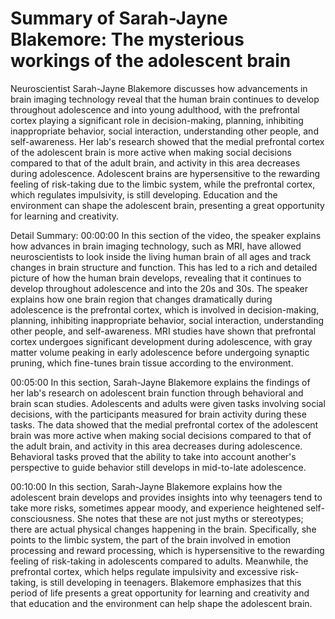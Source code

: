 # Summary of Sarah-Jayne Blakemore: The mysterious workings of the adolescent brain

Neuroscientist Sarah-Jayne Blakemore discusses how advancements in brain imaging technology reveal that the human brain continues to develop throughout adolescence and into young adulthood, with the prefrontal cortex playing a significant role in decision-making, planning, inhibiting inappropriate behavior, social interaction, understanding other people, and self-awareness. Her lab's research showed that the medial prefrontal cortex of the adolescent brain is more active when making social decisions compared to that of the adult brain, and activity in this area decreases during adolescence. Adolescent brains are hypersensitive to the rewarding feeling of risk-taking due to the limbic system, while the prefrontal cortex, which regulates impulsivity, is still developing. Education and the environment can shape the adolescent brain, presenting a great opportunity for learning and creativity.

Detail Summary: 
00:00:00
In this section of the video, the speaker explains how advances in brain imaging technology, such as MRI, have allowed neuroscientists to look inside the living human brain of all ages and track changes in brain structure and function. This has led to a rich and detailed picture of how the human brain develops, revealing that it continues to develop throughout adolescence and into the 20s and 30s. The speaker explains how one brain region that changes dramatically during adolescence is the prefrontal cortex, which is involved in decision-making, planning, inhibiting inappropriate behavior, social interaction, understanding other people, and self-awareness. MRI studies have shown that prefrontal cortex undergoes significant development during adolescence, with gray matter volume peaking in early adolescence before undergoing synaptic pruning, which fine-tunes brain tissue according to the environment.

00:05:00
In this section, Sarah-Jayne Blakemore explains the findings of her lab's research on adolescent brain function through behavioral and brain scan studies. Adolescents and adults were given tasks involving social decisions, with the participants measured for brain activity during these tasks. The data showed that the medial prefrontal cortex of the adolescent brain was more active when making social decisions compared to that of the adult brain, and activity in this area decreases during adolescence. Behavioral tasks proved that the ability to take into account another's perspective to guide behavior still develops in mid-to-late adolescence.

00:10:00
In this section, Sarah-Jayne Blakemore explains how the adolescent brain develops and provides insights into why teenagers tend to take more risks, sometimes appear moody, and experience heightened self-consciousness. She notes that these are not just myths or stereotypes; there are actual physical changes happening in the brain. Specifically, she points to the limbic system, the part of the brain involved in emotion processing and reward processing, which is hypersensitive to the rewarding feeling of risk-taking in adolescents compared to adults. Meanwhile, the prefrontal cortex, which helps regulate impulsivity and excessive risk-taking, is still developing in teenagers. Blakemore emphasizes that this period of life presents a great opportunity for learning and creativity and that education and the environment can help shape the adolescent brain.

